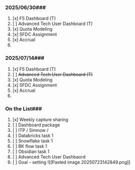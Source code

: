 ### 2025/06/30###
1. [x] F5 Dashboard (T)
2. [ ] Advanced Tech User Dashboard (T)
3. [x] Quota Modeling
4. [x] SFDC Assignment
5. [x] Accrual 
6. 



### 2025/07/14###
1. [x] F5 Dashboard (T)
2. [ ] ~~Advanced Tech User Dashboard (T)~~
3. [x] Quota Modeling
4. [x] SFDC Assignment
5. [x] Accrual 
6. 





### On the List###
1. [x] Weekly capture sharing
2. [ ] Dashboard package
3. [ ] ITP / Simnow / 
4. [ ] Databricks task 1
5. [ ] Snowflake task 1
6. [ ] BK flow task 1
7. [ ] Obsidian task 1
8. [ ] Advanced Tech User Dashbaord
9. [ ] Goal - setting
 ![[Pasted image 20250723142849.png]]